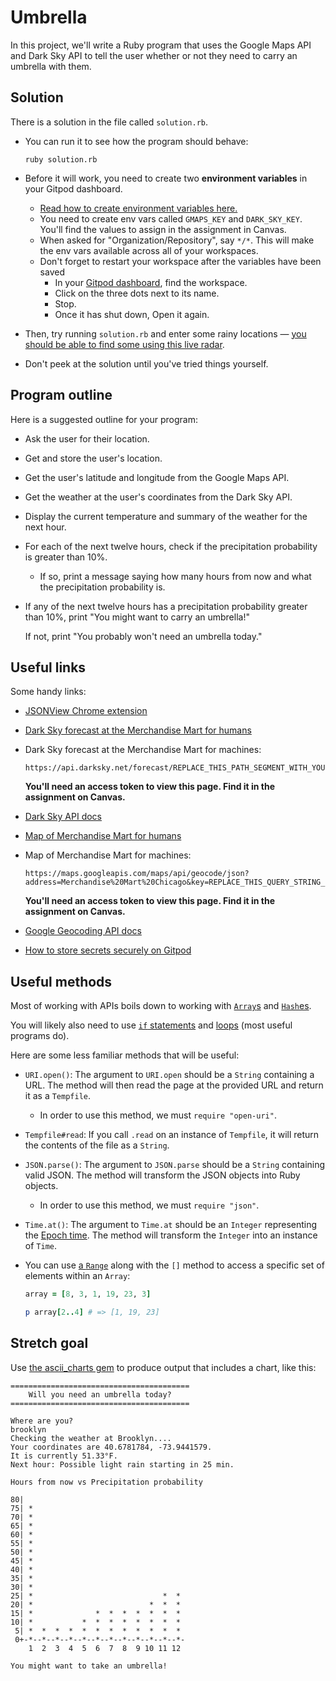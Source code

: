 # Umbrella

In this project, we'll write a Ruby program that uses the Google Maps API and Dark Sky API to tell the user whether or not they need to carry an umbrella with them.

## Solution

There is a solution in the file called `solution.rb`.

- You can run it to see how the program should behave:

    ```
    ruby solution.rb
    ```
- Before it will work, you need to create two **environment variables** in your Gitpod dashboard.
    - [Read how to create environment variables here.](https://chapters.firstdraft.com/chapters/792)
    - You need to create env vars called `GMAPS_KEY` and `DARK_SKY_KEY`. You'll find the values to assign in the assignment in Canvas.
    - When asked for "Organization/Repository", say `*/*`. This will make the env vars available across all of your workspaces.
    - Don't forget to restart your workspace after the variables have been saved
        - In your [Gitpod dashboard](https://gitpod.io/workspaces), find the workspace.
        - Click on the three dots next to its name.
        - Stop.
        - Once it has shut down, Open it again.
- Then, try running `solution.rb` and enter some rainy locations — [you should be able to find some using this live radar](https://www.rainviewer.com/weather-radar-map-live.html).
- Don't peek at the solution until you've tried things yourself.

## Program outline

Here is a suggested outline for your program:

- Ask the user for their location.
- Get and store the user's location.
- Get the user's latitude and longitude from the Google Maps API.
- Get the weather at the user's coordinates from the Dark Sky API.
- Display the current temperature and summary of the weather for the next hour.
- For each of the next twelve hours, check if the precipitation probability is greater than 10%.
    - If so, print a message saying how many hours from now and what the precipitation probability is.
- If any of the next twelve hours has a precipitation probability greater than 10%, print "You might want to carry an umbrella!"

    If not, print "You probably won't need an umbrella today."

## Useful links

Some handy links:

 - [JSONView Chrome extension](https://chrome.google.com/webstore/detail/jsonview/chklaanhfefbnpoihckbnefhakgolnmc?hl=en)
 - [Dark Sky forecast at the Merchandise Mart for humans](https://darksky.net/forecast/41.8887,-87.6355/us12/en)
 - Dark Sky forecast at the Merchandise Mart for machines:
 
     ```
     https://api.darksky.net/forecast/REPLACE_THIS_PATH_SEGMENT_WITH_YOUR_API_TOKEN/41.8887,-87.6355
     ```

     **You'll need an access token to view this page. Find it in the assignment on Canvas.**
 - [Dark Sky API docs](https://darksky.net/dev/docs)
 - [Map of Merchandise Mart for humans](https://goo.gl/maps/2mXdvBnHSGuMq98m6)
 - Map of Merchandise Mart for machines:

    ```
    https://maps.googleapis.com/maps/api/geocode/json?address=Merchandise%20Mart%20Chicago&key=REPLACE_THIS_QUERY_STRING_PARAMETER_WITH_YOUR_API_TOKEN
    ```

    **You'll need an access token to view this page. Find it in the assignment on Canvas.**
 - [Google Geocoding API docs](https://developers.google.com/maps/documentation/geocoding/start)
 - [How to store secrets securely on Gitpod](https://chapters.firstdraft.com/chapters/792)

## Useful methods

Most of working with APIs boils down to working with [`Array`s](https://chapters.firstdraft.com/chapters/758) and [`Hash`es](https://chapters.firstdraft.com/chapters/767).

You will likely also need to use [`if` statements](https://chapters.firstdraft.com/) and [loops](https://chapters.firstdraft.com/chapters/764) (most useful programs do).

Here are some less familiar methods that will be useful:

- `URI.open()`: The argument to `URI.open` should be a `String` containing a URL. The method will then read the page at the provided URL and return it as a `Tempfile`.
    - In order to use this method, we must `require "open-uri"`.
- `Tempfile#read`: If you call `.read` on an instance of `Tempfile`, it will return the contents of the file as a `String`.
- `JSON.parse()`: The argument to `JSON.parse` should be a `String` containing valid JSON. The method will transform the JSON objects into Ruby objects.
    - In order to use this method, we must `require "json"`.
- `Time.at()`: The argument to `Time.at` should be an `Integer` representing the [Epoch time](https://en.wikipedia.org/wiki/Unix_time). The method will transform the `Integer` into an instance of `Time`.
- You can use [a `Range`](https://www.rubyguides.com/2016/06/ruby-ranges-how-do-they-work/) along with the `[]` method to access a specific set of elements within an `Array`:

    ```ruby
    array = [8, 3, 1, 19, 23, 3]

    p array[2..4] # => [1, 19, 23]
    ```
    
## Stretch goal
  
Use [the ascii_charts gem](https://github.com/benlund/ascii_charts) to produce output that includes a chart, like this:
  
```
========================================
    Will you need an umbrella today?    
========================================

Where are you?
brooklyn
Checking the weather at Brooklyn....
Your coordinates are 40.6781784, -73.9441579.
It is currently 51.33°F.
Next hour: Possible light rain starting in 25 min.
 
Hours from now vs Precipitation probability
 
80|                                    
75| *                                  
70| *                                  
65| *                                  
60| *                                  
55| *                                  
50| *                                  
45| *                                  
40| *                                  
35| *                                  
30| *                                  
25| *                             *  * 
20| *                          *  *  * 
15| *              *  *  *  *  *  *  * 
10| *           *  *  *  *  *  *  *  * 
 5| *  *  *  *  *  *  *  *  *  *  *  * 
 0+-*--*--*--*--*--*--*--*--*--*--*--*-
    1  2  3  4  5  6  7  8  9 10 11 12 
 
You might want to take an umbrella!
```
